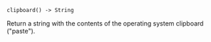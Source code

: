 ```
clipboard() -> String
```

Return a string with the contents of the operating system clipboard ("paste").
